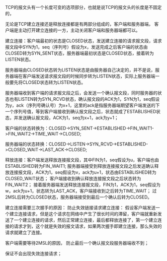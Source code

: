 TCP的报文头有一个长度可变的选项部分，也就是说TCP的报文头的长度是不固定的，

无论是TCP建立连接还是释放连接都是有两部分组成的，客户端和服务器端，
客户端是主动打开建立连接的一方，主动关闭客户端和服务器端都可以。

建立连接：客户端最初的状态是CLOSED状态，发送建立连接的请求报文段，请求报文段中SYN为1，seq（序列号）假设为x，发送完成之后客户端的状态由CLOSED转为SYN_SENT状态，服务器端最初状态是CLOSED状态，接着转为LISTEN状态。

服务器端由CLOSED状态转为LISTEN状态是由服务器自己决定的，并不是说，服务器端在客户端发送请求报文段的时候同步转为LISTEN状态，实际上服务器端一般要先将CLOSED状态转为LISTEN状态。

服务器端收到客户端的请求报文段之后，会发送一个确认报文段，同时服务器的状态也有LISTEN转为SYN_RCVD状态，确认报文段的ACK为1，SYN为1，seq假设为y，ack（序列号确认号）为x+1，这里的ack是指服务器端期望客户端发送的下一个序列号值，等到客户端接收到确认报文段之后，状态就成了ESTABLISHED状态，并发送确认报文段，ACK为1，seq为x+1，ack为y+1；

客户端的状态转换为：CLOSED->SYN_SENT->ESTABLISHED->FIN_WAIT1->FIN_WAIT2->TIME_WAIT->CLOSED;

服务器端的状态转换：CLOSED->LISTEN->SYN_RCVD->ESTABLISHED->CLOSED_WAIT->LAST_ACK->CLOSED;

释放连接：客户端发送释放连接报文段，其中FIN为1，seq假设为u，客户端也由ESTABLISHED转为FIN_WAIT1;
服务器端接受到释放连接报文段之后发送确认释放连接报文段，ACK为1，seq假设为v，ack为u+1，状态由ESTABLISHED转为CLOSED_WAIT状态；
客户端接收到确认释放连接报文段之后状态转为FIN_WAIT2；
接着服务器端发送释放连接报文段，FIN为1，ACK为1，seq假设为w，ack为u+1，状态转为LAST_ACK，客户端接收到之后转为TIME_WAIT；
过2MSL后转为CLOSED状态，服务器端接受到最后一个确认后转为CLOSED。

建立连接需要三次握手的原因：
防止失效链接请求建立连接：
假设客户端发送一个建立连接请求，但是这个请求在网络中产生了很长时间的滞留，客户端就重新发送了一个建立连接的请求，然后正常建立连接，最后都释放连接了，第一个建立连接的请求才到，这个就是失效的报文请求，如果两次握手即建立连接，那么失效的请求就建立了连接。

客户端需要等待2MSL的原因，
防止最后一个确认报文段服务器端收不到；

保证不会出现失效连接请求；